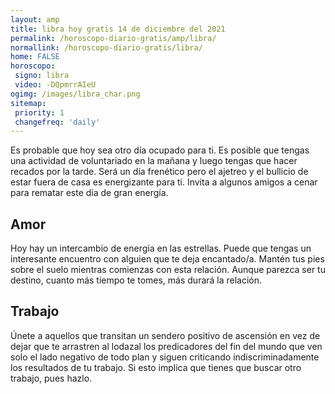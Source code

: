 ```yaml
---
layout: amp
title: libra hoy gratis 14 de diciembre del 2021 
permalink: /horoscopo-diario-gratis/amp/libra/
normallink: /horoscopo-diario-gratis/libra/
home: FALSE
horoscopo:
 signo: libra
 video: -DQpmrrAIeU
ogimg: /images/libra_char.png
sitemap:
 priority: 1
 changefreq: 'daily'
---
```



Es probable que hoy sea otro día ocupado para ti. Es posible que tengas una actividad de voluntariado en la mañana y luego tengas que hacer recados por la tarde. Será un día frenético pero el ajetreo y el bullicio de estar fuera de casa es energizante para ti. Invita a algunos amigos a cenar para rematar este día de gran energía.

## Amor

Hoy hay un intercambio de energía en las estrellas. Puede que tengas un interesante encuentro con alguien que te deja encantado/a. Mantén tus pies sobre el suelo mientras comienzas con esta relación. Aunque parezca ser tu destino, cuanto más tiempo te tomes, más durará la relación.

## Trabajo

Únete a aquellos que transitan un sendero positivo de ascensión en vez de dejar que te arrastren al lodazal los predicadores del fin del mundo que ven solo el lado negativo de todo plan y siguen criticando indiscriminadamente los resultados de tu trabajo. Si esto implica que tienes que buscar otro trabajo, pues hazlo.
